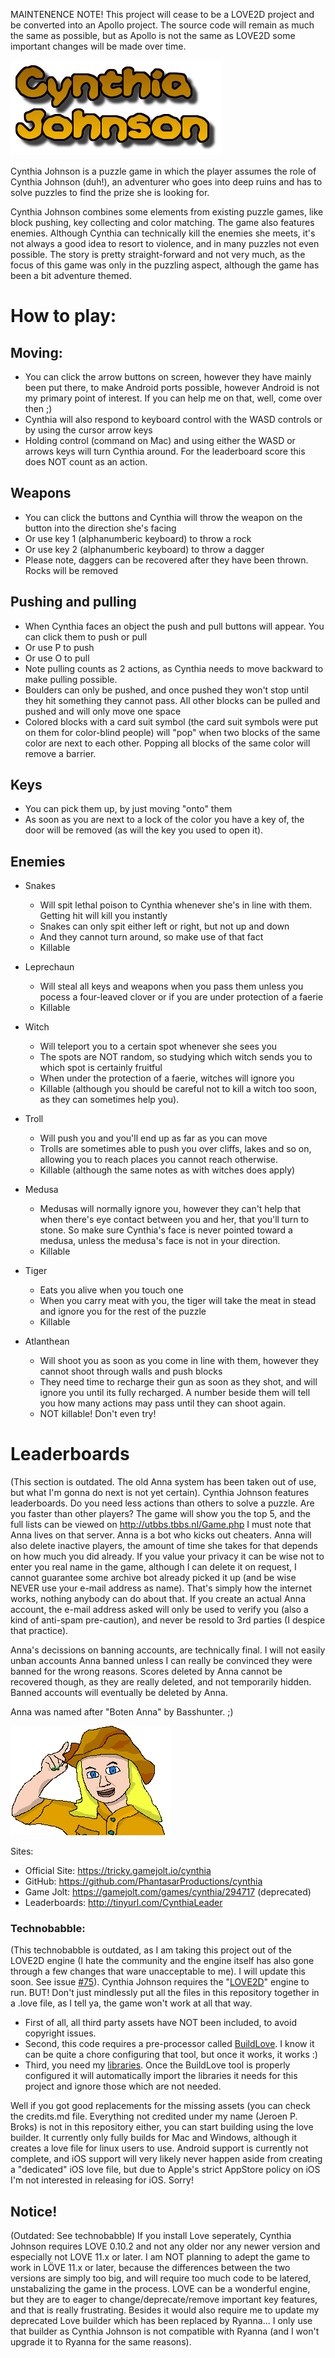 MAINTENENCE NOTE!
This project will cease to be a LOVE2D project and be converted into an Apollo project.
The source code will remain as much the same as possible, but as Apollo is not the same as LOVE2D some important changes will be made over time.

![Cynthia Johnson](https://github.com/PhantasarProductions/cynthia/blob/master/GFX/General/Logo.png?raw=true)


Cynthia Johnson is a puzzle game in which the player assumes the role of Cynthia Johnson (duh!), an adventurer who goes into deep ruins and has to solve puzzles to find the prize she is looking for.

Cynthia Johnson combines some elements from existing puzzle games, like block pushing, key collecting and color matching. The game also features enemies. Although Cynthia can technically kill the enemies she meets, it's not always 
a good idea to resort to violence, and in many puzzles not even possible. The story is pretty straight-forward and not very much, as the focus of this game was only in the puzzling aspect, although the game has been a bit adventure 
themed.

# How to play:

## Moving:

- You can click the arrow buttons on screen, however they have mainly been put there, to make Android ports possible, however Android is not my primary point of interest. If you can help me on that, well, come over then ;)
- Cynthia will also respond to keyboard control with the WASD controls or by using the cursor arrow keys
- Holding control (command on Mac) and using either the WASD or arrows keys will turn Cynthia around. For the leaderboard score this does NOT count as an action.

## Weapons

- You can click the buttons and Cynthia will throw the weapon on the button into the direction she's facing
- Or use key 1 (alphanumberic keyboard) to throw a rock
- Or use key 2 (alphanumberic keyboard) to throw a dagger
- Please note, daggers can be recovered after they have been thrown. Rocks will be removed

## Pushing and pulling

- When Cynthia faces an object the push and pull buttons will appear. You can click them to push or pull
- Or use P to push
- Or use O to pull
- Note pulling counts as 2 actions, as Cynthia needs to move backward to make pulling possible.
- Boulders can only be pushed, and once pushed they won't stop until they hit something they cannot pass. All other blocks can be pulled and pushed and will only move one space
- Colored blocks with a card suit symbol (the card suit symbols were put on them for color-blind people) will "pop" when two blocks of the same color are next to each other. Popping all blocks of the same color will remove a 
barrier.

## Keys

- You can pick them up, by just moving "onto" them
- As soon as you are next to a lock of the color you have a key of, the door will be removed (as will the key you used to open it).

## Enemies

- Snakes
  - Will spit lethal poison to Cynthia whenever she's in line with them. Getting hit will kill you instantly
  - Snakes can only spit either left or right, but not up and down
  - And they cannot turn around, so make use of that fact
  - Killable

- Leprechaun
  - Will steal all keys and weapons when you pass them unless you pocess a four-leaved clover or if you are under protection of a faerie
  - Killable

- Witch
  - Will teleport you to a certain spot whenever she sees you
  - The spots are NOT random, so studying which witch sends you to which spot is certainly fruitful
  - When under the protection of a faerie, witches will ignore you
  - Killable (although you should be careful not to kill a witch too soon, as they can sometimes help you).

- Troll
  - Will push you and you'll end up as far as you can move
  - Trolls are sometimes able to push you over cliffs, lakes and so on, allowing you to reach places you cannot reach otherwise.
  - Killable (although the same notes as with witches does apply)

- Medusa
  - Medusas will normally ignore you, however they can't help that when there's eye contact between you and her, that you'll turn to stone. So make sure Cynthia's face is never pointed toward a medusa, unless the medusa's face is 
not in your direction.
  - Killable

- Tiger
  - Eats you alive when you touch one
  - When you carry meat with you, the tiger will take the meat in stead and ignore you for the rest of the puzzle
  - Killable

- Atlanthean
  - Will shoot you as soon as you come in line with them, however they cannot shoot through walls and push blocks
  - They need time to recharge their gun as soon as they shot, and will ignore you until its fully recharged. A number beside them will tell you how many actions may pass until they can shoot again.
  - NOT killable! Don't even try!

# Leaderboards

(This section is outdated. The old Anna system has been taken out of use, but what I'm gonna do next is not yet certain).
Cynthia Johnson features leaderboards. Do you need less actions than others to solve a puzzle. Are you faster than other players? The game will show you the top 5, and the full lists can be viewed on http://utbbs.tbbs.nl/Game.php
I must note that Anna lives on that server. Anna is a bot who kicks out cheaters. Anna will also delete inactive players, the amount of time she takes for that depends on how much you did already. If you value your privacy it can 
be wise not to enter you real name in the game, although I can delete it on request, I cannot guarantee some archive bot already picked it up (and be wise NEVER use your e-mail address as name). That's simply how the internet 
works, nothing anybody can do about that. If you create an actual Anna account, the e-mail address asked will only be used to verify you (also a kind of anti-spam pre-caution), and never be resold to 3rd parties (I despice that 
practice). 

Anna's decissions on banning accounts, are technically final. I will not easily unban accounts Anna banned unless I can really be convinced they were banned for the wrong reasons. Scores deleted by Anna cannot be recovered though, 
as they are really deleted, and not temporarily hidden. Banned accounts will eventually be deleted by Anna.

Anna was named after "Boten Anna" by Basshunter. ;)



![](https://github.com/PhantasarProductions/cynthia/blob/master/GFX/General/Cynthia.png?raw=true)


Sites:

- Official Site: https://tricky.gamejolt.io/cynthia
- GitHub: https://github.com/PhantasarProductions/cynthia
- Game Jolt: https://gamejolt.com/games/cynthia/294717 (deprecated)
- Leaderboards: http://tinyurl.com/CynthiaLeader



### Technobabble:
(This technobabble is outdated, as I am taking this project out of the LOVE2D engine (I hate the community and the engine itself has also gone through a few changes that ware unacceptable to me). I will update this soon. See issue 
[#75](https://github.com/PhantasarProductions/cynthia/issues/75)).
Cynthia Johnson requires the "[LOVE2D](http://love2d.org)" engine to run.
BUT! Don't just mindlessly put all the files in this repository together in a .love file, as I tell ya, the game won't work at all that way.
- First of all, all third party assets have NOT been included, to avoid copyright issues.
- Second, this code requires a pre-processor called [BuildLove](https://github.com/Tricky1975/BuildLove). I know it can be quite a chore configuring that tool, but once it works, it works :)
- Third, you need my [libraries](https://github.com/LuaLibs/Love-Lua-Libraries). Once the BuildLove tool is properly configured it will automatically import the libraries it needs for this project and ignore those which are not needed.

Well if you got good replacements for the missing assets (you can check the credits.md file. Everything not credited under my name (Jeroen P. Broks) is not in this repository either, you can start building using the love builder. It currently only fully builds for Mac and Windows, although it creates a love file for linux users to use. Android support is currently not complete, and iOS support will very likely never happen aside from creating a "dedicated" iOS love file, but due to Apple's strict AppStore policy on iOS I'm not interested in releasing for iOS. Sorry!


## Notice!
(Outdated: See technobabble)
If you install Love seperately, Cynthia Johnson requires LOVE 0.10.2 and not any older nor any newer version and especially not LOVE 11.x or later. I am NOT planning to adept the game to work in LÖVE 11.x or later, because the 
differences between the two versions are simply too big, and will require too much code to be latered, unstabalizing the game in the process. LOVE can be a wonderful engine, but they are to eager to change/deprecate/remove 
important key features, and that is really frustrating. Besides it would also require me to update my deprecated Love builder which has been replaced by Ryanna... I only use that builder as Cynthia Johnson is not compatible with Ryanna (and I won't upgrade it to Ryanna for the same reasons).
